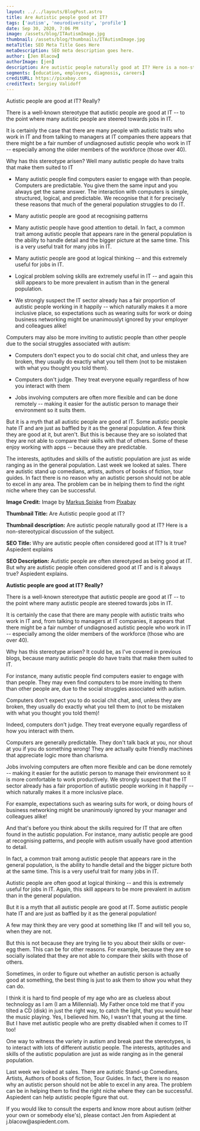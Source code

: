 ```yaml
---
layout: ../../layouts/BlogPost.astro
title: Are Autistic people good at IT?
tags: ['autism', 'neurodiversity', 'profile']
date: Sep 30, 2020, 7:06 PM
image: /assets/blog/ITAutismImage.jpg
thumbnail: /assets/blog/thumbnails/ITAutismImage.jpg
metaTitle: SEO Meta Title Goes Here
metaDescription: SEO meta description goes here.
author: [Jen Blacow]
authorImage: [jen]
description: Are autistic people naturally good at IT? Here is a non-stereotypical discussion of the subject.
segments: [education, employers, diagnosis, careers]
creditURL: https://pixabay.com
creditText: Sergiey Validoff
---
```

Autistic people are good at IT? Really?

There is a well-known stereotype that autistic people are good at IT --
to the point where many autistic people are steered towards jobs in IT.

It is certainly the case that there are many people with autistic traits
who work in IT and from talking to managers at IT companies there
appears that there might be a fair number of undiagnosed autistic people
who work in IT -- especially among the older members of the workforce
(those over 40).

Why has this stereotype arisen? Well many autistic people do have traits
that make them suited to IT

-   Many autistic people find computers easier to engage with than
    people. Computers are predictable. You give them the same input and
    you always get the same answer. The interaction with computers is
    simple, structured, logical, and predictable. We recognise that it
    for precisely these reasons that much of the general population
    struggles to do IT.

-   Many autistic people are good at recognising patterns

-   Many autistic people have good attention to detail. In fact, a
    common trait among autistic people that appears rare in the general
    population is the ability to handle detail and the bigger picture at
    the same time. This is a very useful trait for many jobs in IT.

-   Many autistic people are good at logical thinking -- and this
    extremely useful for jobs in IT.

-   Logical problem solving skills are extremely useful in IT -- and
    again this skill appears to be more prevalent in autism than in the
    general population.

-   We strongly suspect the IT sector already has a fair proportion of
    autistic people working in it happily -- which naturally makes it a
    more inclusive place, so expectations such as wearing suits for work
    or doing business networking might be unanimouslyt ignored by your
    employer and colleagues alike!

Computers may also be more inviting to autistic people than other people
due to the social struggles associated with autism:

-   Computers don't expect you to do social chit chat, and unless they
    are broken, they usually do exactly what you tell them (not to be
    mistaken with what you thought you told them).

-   Computers don't judge. They treat everyone equally regardless of how
    you interact with them

-   Jobs involving computers are often more flexible and can be done
    remotely -- making it easier for the autistic person to manage their
    environment so it suits them.

But it is a myth that all autistic people are good at IT. Some autistic
people hate IT and are just as baffled by it as the general population.
A few think they are good at it, but aren't. But this is because they
are so isolated that they are not able to compare their skills with that
of others. Some of these enjoy working with apps -- because they are
predictable.

The interests, aptitudes and skills of the autistic population are just
as wide ranging as in the general population. Last week we looked at
sales. There are autistic stand up comedians, artists, authors of books
of fiction, tour guides. In fact there is no reason why an autistic
person should not be able to excel in any area. The problem can be in
helping them to find the right niche where they can be successful.

**Image Credit:** Image by [Markus
Spiske](https://pixabay.com/users/markusspiske-670330/?utm_source=link-attribution&utm_medium=referral&utm_campaign=image&utm_content=1486361) from [Pixabay](https://pixabay.com/?utm_source=link-attribution&utm_medium=referral&utm_campaign=image&utm_content=1486361) 

**Thumbnail Title:** Are Autistic people good at IT?

**Thumbnail description:** Are autistic people naturally good at IT?
Here is a non-stereotypical discussion of the subject.

**SEO Title:** Why are autistic people often considered good at IT? Is
it true? Aspiedent explains

**SEO Description:** Autistic people are often stereotyped as being good
at IT. But why are autistic people often considered good at IT and is it
always true? Aspiedent explains.

**Autistic people are good at IT? Really?**

There is a well-known stereotype that autistic people are good at IT --
to the point where many autistic people are steered towards jobs in IT.

It is certainly the case that there are many people with autistic traits
who work in IT and, from talking to managers at IT companies, it appears
that there might be a fair number of undiagnosed autistic people who
work in IT -- especially among the older members of the workforce (those
who are over 40).

Why has this stereotype arisen? It could be, as I've covered in previous
blogs, because many autistic people do have traits that make them suited
to IT.

For instance, many autistic people find computers easier to engage with
than people. They may even find computers to be more inviting to them
than other people are, due to the social struggles associated with
autism.

Computers don't expect you to do social chit chat, and, unless they are
broken, they usually do exactly what you tell them to (not to be
mistaken with what you thought you told them)!

Indeed, computers don't judge. They treat everyone equally regardless of
how you interact with them.

Computers are generally predictable. They don't talk back at you, nor
shout at you if you do something wrong! They are actually quite friendly
machines that appreciate logic more than charisma.

Jobs involving computers are often more flexible and can be done
remotely -- making it easier for the autistic person to manage their
environment so it is more comfortable to work productively. We strongly
suspect that the IT sector already has a fair proportion of autistic
people working in it happily -- which naturally makes it a more
inclusive place.

For example, expectations such as wearing suits for work, or doing hours
of business networking might be unanimously ignored by your manager and
colleagues alike!

And that's before you think about the skills required for IT that are
often found in the autistic population. For instance, many autistic
people are good at recognising patterns, and people with autism usually
have good attention to detail.

In fact, a common trait among autistic people that appears rare in the
general population, is the ability to handle detail and the bigger
picture both at the same time. This is a very useful trait for many jobs
in IT.

Autistic people are often good at logical thinking -- and this is
extremely useful for jobs in IT. Again, this skill appears to be more
prevalent in autism than in the general population.

But it is a myth that all autistic people are good at IT. Some autistic
people hate IT and are just as baffled by it as the general population!

A few may think they are very good at something like IT and will tell
you so, when they are not.

But this is not because they are trying lie to you about their skills or
over-egg them. This can be for other reasons. For example, because they
are so socially isolated that they are not able to compare their skills
with those of others.

Sometimes, in order to figure out whether an autistic person is actually
good at something, the best thing is just to ask them to show you what
they can do.

I think it is hard to find people of my age who are as clueless about
technology as I am (I am a Millennial). My Father once told me that if
you tilted a CD (disk) in just the right way, to catch the light, that
you would hear the music playing. Yes, I believed him. No, I wasn't that
young at the time. But I have met autistic people who are pretty
disabled when it comes to IT too!

One way to witness the variety in autism and break past the stereotypes,
is to interact with lots of different autistic people. The interests,
aptitudes and skills of the autistic population are just as wide ranging
as in the general population.

Last week we looked at sales. There are autistic Stand-up Comedians,
Artists, Authors of books of fiction, Tour Guides. In fact, there is no
reason why an autistic person should not be able to excel in any area.
The problem can be in helping them to find the right niche where they
can be successful. Aspiedent can help autistic people figure that out.

If you would like to consult the experts and know more about autism
(either your own or somebody else's), please contact Jen from Aspiedent
at j.blacow\@aspiedent.com.
